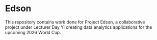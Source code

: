 # Edson
This repository contains work done for Project Edson, a collaborative project under Lecturer Day Yi creating data analytics applications for the upcoming 2026 World Cup.

